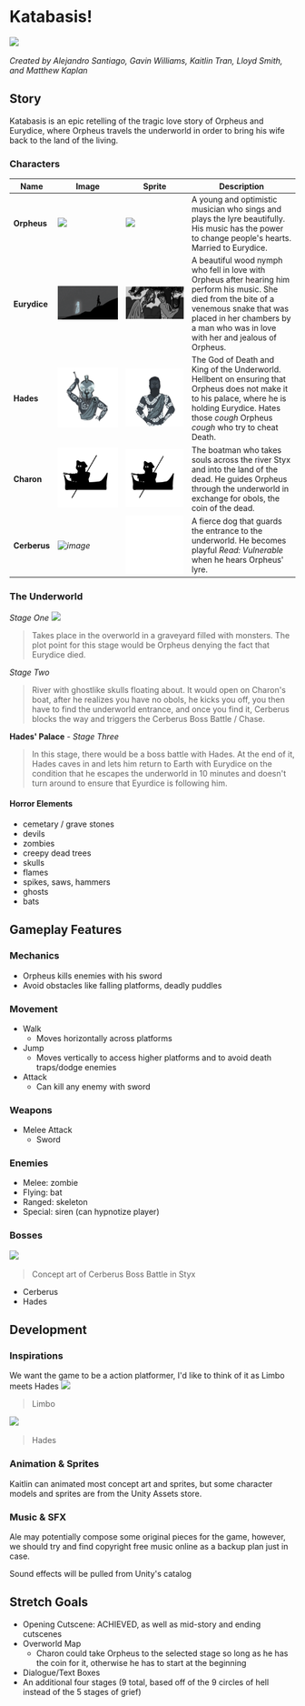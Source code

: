 # Katabasis!
![](https://user-images.githubusercontent.com/97771567/196311928-112595a9-07e3-476d-b66b-8aa76dbd00b0.png)

*Created by Alejandro Santiago, Gavin Williams, Kaitlin Tran, Lloyd Smith, and  Matthew Kaplan*

## Story
Katabasis is an epic retelling of the tragic love story of Orpheus and Eurydice, where Orpheus travels the underworld in order to bring his wife back to the land of the living.

### Characters
| Name | Image | Sprite | Description |
| ----------- | ----------- | ----------- | ----------- |
| **Orpheus** | ![](https://i.imgur.com/gcLkam2.png) | ![](https://user-images.githubusercontent.com/88259168/195715901-b653e106-21b1-4757-8e5b-6c0edad5fd40.gif) | A young and optimistic musician who sings and plays the lyre beautifully. His music has the power to change people's hearts. Married to Eurydice. | 
| **Eurydice** | ![](/Assets/Sprites/scene6/6_006.png) | ![](/Kaitlin/cutscenes/intro/scene2/000.png) | A beautiful wood nymph who fell in love with Orpheus after hearing him perform his music. She died from the bite of a venemous snake that was placed in her chambers by a man who was in love with her and jealous of Orpheus. |
| **Hades** | ![](/Kaitlin/hadesconceptart/hades_helmet_tattoos.png) | ![](/Kaitlin/hadesanimation/000.png) | The God of Death and King of the Underworld. Hellbent on ensuring that Orpheus does not make it to his palace, where he is holding Eurydice. Hates those *cough* Orpheus *cough* who try to cheat Death. |
| **Charon** | ![](/Kaitlin/charon.png) | ![](/Kaitlin/charon.png) | The boatman who takes souls across the river Styx and into the land of the dead. He guides Orpheus through the underworld in exchange for obols, the coin of the dead. |
| **Cerberus** | *![image](https://user-images.githubusercontent.com/97771567/197307408-33f31e86-00e0-40da-a289-233b4b40692b.png)* | ![](/Kaitlin/cerberusbody/cerberusbody.gif) | A fierce dog that guards the entrance to the underworld. He becomes playful *Read: Vulnerable* when he hears Orpheus' lyre.

### The Underworld

*Stage One*
![](https://i.imgur.com/86jSFYp.png)
> Takes place in the overworld in a graveyard filled with monsters. The plot point for this stage would be Orpheus denying the fact that Eurydice died.

*Stage Two*
> River with ghostlike skulls floating about. It would open on Charon's boat, after he realizes you have no obols, he kicks you off, you then have to find the underworld entrance, and once you find it, Cerberus blocks the way and triggers the Cerberus Boss Battle / Chase.

**Hades' Palace** - *Stage Three*
> In this stage, there would be a boss battle with Hades. At the end of it, Hades caves in and lets him return to Earth with Eurydice on the condition that he escapes the underworld in 10 minutes and doesn't turn around to ensure that Eyurdice is following him.

#### Horror Elements
- cemetary / grave stones
- devils
- zombies
- creepy dead trees
- skulls
- flames
- spikes, saws, hammers
- ghosts
- bats

## Gameplay Features

### Mechanics
- Orpheus kills enemies with his sword
- Avoid obstacles like falling platforms, deadly puddles

### Movement
- Walk
    - Moves horizontally across platforms
- Jump
    - Moves vertically to access higher platforms and to avoid death traps/dodge enemies
- Attack
    - Can kill any enemy with sword

### Weapons 
- Melee Attack 
    - Sword

### Enemies
- Melee: zombie
- Flying: bat
- Ranged: skeleton
- Special: siren (can hypnotize player)

### Bosses
![](https://i.imgur.com/Yu8MJLF.png)
> Concept art of Cerberus Boss Battle in Styx
- Cerberus
- Hades

## Development

### Inspirations

We want the game to be a action platformer, I'd like to think of it as Limbo meets Hades
![](https://i.imgur.com/cfJhoJZ.png)
> Limbo

![](https://i.imgur.com/ejrmpPm.jpg)
> Hades

### Animation & Sprites
Kaitlin can animated most concept art and sprites, but some character models and sprites are from the Unity Assets store.

### Music & SFX
Ale may potentially compose some original pieces for the game, however, we should try and find copyright free music online as a backup plan just in case.

Sound effects will be pulled from Unity's catalog

## Stretch Goals
- Opening Cutscene: ACHIEVED, as well as mid-story and ending cutscenes
- Overworld Map
    - Charon could take Orpheus to the selected stage so long as he has the coin for it, otherwise he has to start at the beginning
- Dialogue/Text Boxes
- An additional four stages (9 total, based off of the 9 circles of hell instead of the 5 stages of grief)
